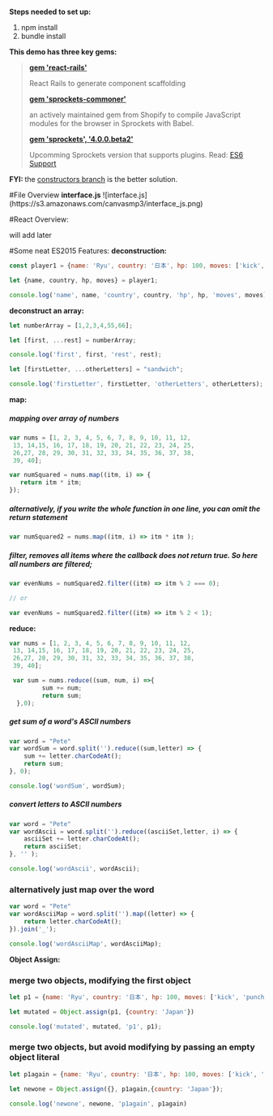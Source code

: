 
<strong>Steps needed to set up:</strong>
<ol>
<li>npm install</li>
<li>bundle install</li>
</ol>

<strong>This demo has three key gems:</strong>
<blockquote>
	<strong><a href="https://github.com/reactjs/react-rails" target="_block" >gem 'react-rails'</a></strong>
	<p>React Rails to generate component scaffolding</p>
	<strong><a href="https://github.com/Shopify/sprockets-commoner" target="_block" >gem 'sprockets-commoner'</a></strong>
	<p>an actively maintained gem from Shopify to compile JavaScript modules for the browser in Sprockets with Babel.</p>
	<strong><a href="https://libraries.io/rubygems/sprockets/4.0.0.beta2" target="_block" >gem 'sprockets', '4.0.0.beta2'</a></strong>
	<p>Upcomming Sprockets version that supports plugins. Read: <a href="https://github.com/rails/sprockets/blob/master/UPGRADING.md#es6-support"  target="_block">ES6 Support</a></p>
	
</blockquote>
<p><b>FYI: </b> the <a href="https://github.com/MKwenhua/rails-es2015-example/tree/constructors">constructors branch</a> is the better solution.</p>
</section>
#File Overview
<strong>interface.js</strong>
![interface.js](https://s3.amazonaws.com/canvasmp3/interface_js.png)

#React Overview:

<p>will add later</p>


#Some neat ES2015 Features:
<strong>deconstruction:</strong>
```javascript
const player1 = {name: 'Ryu', country: '日本', hp: 100, moves: ['kick', 'punch', 'spin thing']}

let {name, country, hp, moves} = player1;

console.log('name', name, 'country', country, 'hp', hp, 'moves', moves);
```
<strong>deconstruct an array:</strong>
```javascript
let numberArray = [1,2,3,4,55,66];

let [first, ...rest] = numberArray;

console.log('first', first, 'rest', rest);

let [firstLetter, ...otherLetters] = "sandwich";

console.log('firstLetter', firstLetter, 'otherLetters', otherLetters);
```
<strong>map:</strong>
##### mapping over array of numbers
```javascript
var nums = [1, 2, 3, 4, 5, 6, 7, 8, 9, 10, 11, 12,
 13, 14,15, 16, 17, 18, 19, 20, 21, 22, 23, 24, 25,
 26,27, 28, 29, 30, 31, 32, 33, 34, 35, 36, 37, 38,
 39, 40];

var numSquared = nums.map((itm, i) => {
   return itm * itm; 
});
```

##### alternatively, if you write the whole function in one line, you can omit the return statement
```javascript
var numSquared2 = nums.map((itm, i) => itm * itm );
```

##### filter, removes all items where the callback does not return true. So here all numbers are filtered;
```javascript
var evenNums = numSquared2.filter((itm) => itm % 2 === 0);

// or 

var evenNums = numSquared2.filter((itm) => itm % 2 < 1);
```
<strong>reduce:</strong>
```javascript
var nums = [1, 2, 3, 4, 5, 6, 7, 8, 9, 10, 11, 12,
 13, 14,15, 16, 17, 18, 19, 20, 21, 22, 23, 24, 25,
 26,27, 28, 29, 30, 31, 32, 33, 34, 35, 36, 37, 38,
 39, 40];

 var sum = nums.reduce((sum, num, i) =>{
         sum += num;
         return sum;
  },0);
 ```
##### get sum of a word's ASCII numbers

```javascript
var word = "Pete"
var wordSum = word.split('').reduce((sum,letter) => {
	sum += letter.charCodeAt();
	return sum;
}, 0);

console.log('wordSum', wordSum);
 ```
 ##### convert letters to ASCII numbers

```javascript
var word = "Pete"
var wordAscii = word.split('').reduce((asciiSet,letter, i) => {
	asciiSet += letter.charCodeAt();
	return asciiSet;
}, '' );

console.log('wordAscii', wordAscii);
```

### alternatively just map over the word

```javascript
var word = "Pete"
var wordAsciiMap = word.split('').map((letter) => {
	return letter.charCodeAt();
}).join('_');

console.log('wordAsciiMap', wordAsciiMap);
```
<strong>Object Assign:</strong>

### merge two objects, modifying the first object

```javascript
let p1 = {name: 'Ryu', country: '日本', hp: 100, moves: ['kick', 'punch', 'spin thing']}

let mutated = Object.assign(p1, {country: 'Japan'})

console.log('mutated', mutated, 'p1', p1);
```

### merge two objects, but avoid modifying by passing an empty object literal

```javascript
let p1again = {name: 'Ryu', country: '日本', hp: 100, moves: ['kick', 'punch', 'spin thing']}

let newone = Object.assign({}, p1again,{country: 'Japan'});

console.log('newone', newone, 'p1again', p1again)
```
